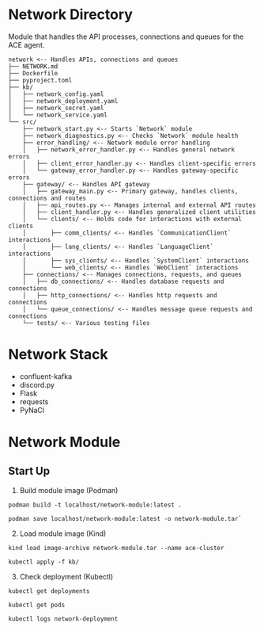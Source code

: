 # Network Directory
Module that handles the API processes, connections and queues for the ACE agent.

```
network <-- Handles APIs, connections and queues
├── NETWORK.md
├── Dockerfile
├── pyproject.toml
├── kb/
│   ├── network_config.yaml
│   ├── network_deployment.yaml
│   ├── network_secret.yaml
│   └── network_service.yaml
└── src/
    ├── network_start.py <-- Starts `Network` module
    ├── network_diagnostics.py <-- Checks `Network` module health
    ├── error_handling/ <-- Network module error handling
    │   ├── network_error_handler.py <-- Handles general network errors    
    │   ├── client_error_handler.py <-- Handles client-specific errors
    │   └── gateway_error_handler.py <-- Handles gateway-specific errors    
    ├── gateway/ <-- Handles API gateway
    │   ├── gateway_main.py <-- Primary gateway, handles clients, connections and routes
    │   ├── api_routes.py <-- Manages internal and external API routes
    │   ├── client_handler.py <-- Handles generalized client utilities
    │   └── clients/ <-- Holds code for interactions with external clients
    │       ├── comm_clients/ <-- Handles `CommunicationClient` interactions
    │       ├── lang_clients/ <-- Handles `LanguageClient` interactions
    │       ├── sys_clients/ <-- Handles `SystemClient` interactions
    │       └── web_clients/ <-- Handles `WebClient` interactions
    ├── connections/ <-- Manages connections, requests, and queues
    │   ├── db_connections/ <-- Handles database requests and connections
    │   ├── http_connections/ <-- Handles http requests and connections
    │   └── queue_connections/ <-- Handles message queue requests and connections
    └── tests/ <-- Various testing files
```

# Network Stack
- confluent-kafka
- discord.py
- Flask
- requests
- PyNaCl

# Network Module
## Start Up
1. Build module image (Podman)
```
podman build -t localhost/network-module:latest .
```
```
podman save localhost/network-module:latest -o network-module.tar`
```
2. Load module image (Kind)
```
kind load image-archive network-module.tar --name ace-cluster
```
```
kubectl apply -f kb/
```
3. Check deployment (Kubectl)
```
kubectl get deployments
```
```
kubectl get pods
```
```
kubectl logs network-deployment
```


